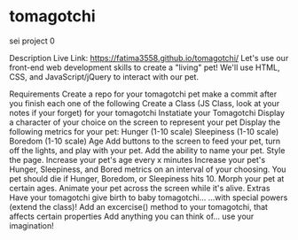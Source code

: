 # tomagotchi
sei project 0

Description
Live Link: https://fatima3558.github.io/tomagotchi/
Let's use our front-end web development skills to create a "living" pet! We'll use HTML, CSS, and JavaScript/jQuery to interact with our pet.

Requirements
Create a repo for your tomagotchi pet
make a commit after you finish each one of the following
Create a Class (JS Class, look at your notes if your forget) for your tomagotchi
Instatiate your Tomagotchi
Display a character of your choice on the screen to represent your pet
Display the following metrics for your pet:
Hunger (1-10 scale)
Sleepiness (1-10 scale)
Boredom (1-10 scale)
Age
Add buttons to the screen to feed your pet, turn off the lights, and play with your pet.
Add the ability to name your pet.
Style the page.
Increase your pet's age every x minutes
Increase your pet's Hunger, Sleepiness, and Bored metrics on an interval of your choosing.
You pet should die if Hunger, Boredom, or Sleepiness hits 10.
Morph your pet at certain ages.
Animate your pet across the screen while it's alive.
Extras
Have your tomagotchi give birth to baby tomagotchi...
...with special powers (extend the class)!
Add an excercise() method to your tomagotchi, that affects certain properties
Add anything you can think of... use your imagination!

